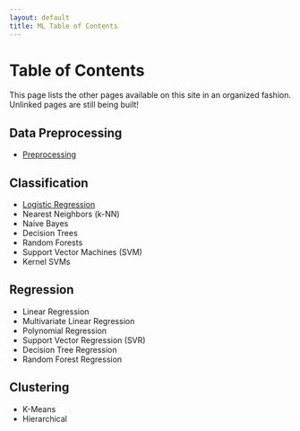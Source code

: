 ```yaml
---
layout: default
title: ML Table of Contents
---
```


# Table of Contents
This page lists the other pages available on this site in an organized fashion. Unlinked pages are still being built!

## Data Preprocessing
* [Preprocessing](preprocessing.html)

## Classification
* [Logistic Regression](logistic_regression.html)
* Nearest Neighbors (k-NN)
* Naive Bayes
* Decision Trees
* Random Forests
* Support Vector Machines (SVM)
* Kernel SVMs

## Regression
* Linear Regression
* Multivariate Linear Regression
* Polynomial Regression
* Support Vector Regression (SVR)
* Decision Tree Regression
* Random Forest Regression

## Clustering
* K-Means
* Hierarchical
